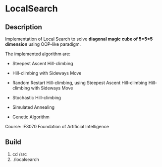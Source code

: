 # LocalSearch


## Description
Implementation of Local Search to solve **diagonal magic cube of 5\*5\*5 dimension** using OOP-like paradigm.

The implemented algorithm are:
- Steepest Ascent Hill-climbing
- Hill-climbing with Sideways Move
- Random Restart Hill-climbing, using
        Steepest Ascent Hill-climbing
        Hill-climbing with Sideways Move

- Stochastic Hill-climbing
- Simulated Annealing
- Genetic Algorithm

Course: IF3070 Foundation of Artificial Intelligence

## Build
1. cd /src
2. ./localsearch